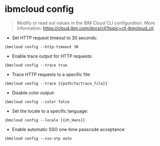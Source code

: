 # ibmcloud config

> Modify or read out values in the IBM Cloud CLI configuration.
> More information: <https://cloud.ibm.com/docs/cli?topic=cli-ibmcloud_cli>.

- Set HTTP request timeout to 30 seconds:

`ibmcloud config --http-timeout 30`

- Enable trace output for HTTP requests:

`ibmcloud config --trace true`

- Trace HTTP requests to a specific file:

`ibmcloud config --trace {{path/to/trace_file}}`

- Disable color output:

`ibmcloud config --color false`

- Set the locale to a specific language:

`ibmcloud config --locale {{zh_Hans}}`

- Enable automatic SSO one-time passcode acceptance:

`ibmcloud config --sso-otp auto`
